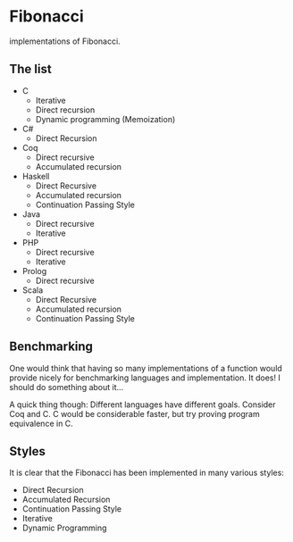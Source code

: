 # Fibonacci
implementations of Fibonacci.

## The list
* C
    - Iterative
    - Direct recursion
    - Dynamic programming (Memoization)
* C#
    - Direct Recursion
* Coq
    - Direct recursive
    - Accumulated recursion
* Haskell
    - Direct Recursive
    - Accumulated recursion
    - Continuation Passing Style
* Java
    - Direct recursive
    - Iterative
* PHP
    - Direct recursive
    - Iterative
* Prolog
    - Direct recursive
* Scala
    - Direct Recursive
    - Accumulated recursion
    - Continuation Passing Style

## Benchmarking
One would think that having so many implementations of a function would provide
nicely for benchmarking languages and implementation. It does! I should do
something about it...

A quick thing though: Different languages have different goals. Consider
Coq and C. C would be considerable faster, but try proving program equivalence
in C.

## Styles
It is clear that the Fibonacci has been implemented in many various styles:

* Direct Recursion
* Accumulated Recursion
* Continuation Passing Style
* Iterative
* Dynamic Programming
